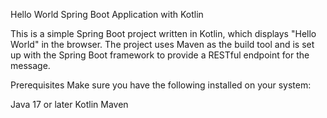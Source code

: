 Hello World Spring Boot Application with Kotlin

This is a simple Spring Boot project written in Kotlin, which displays "Hello World" in the browser. The project uses Maven as the build tool and is set up with the Spring Boot framework to provide a RESTful endpoint for the message.

Prerequisites
Make sure you have the following installed on your system:

Java 17 or later
Kotlin
Maven





